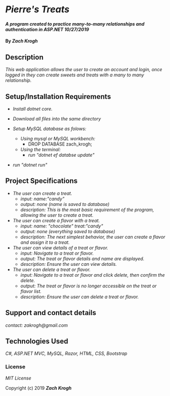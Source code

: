 # _Pierre's Treats_

#### _A program created to practice many-to-many relationships and authentication in ASP.NET 10/27/2019_

#### By _Zach Krogh_

## Description

_This web application allows the user to create an account and login, once logged in they can create sweets and treats with a many to many relationship._

## Setup/Installation Requirements
* _Install dotnet core._
* _Download all files into the same directory_
* _Setup MySQL database as folows:_
  * _Using mysql or MySQL workbench:_
    * DROP DATABASE zach_krogh;
  * _Using the terminal:_
    * _run "dotnet ef databse update"_

* _run "dotnet run"_

## Project Specifications

* _The user can create a treat._
  * _input: name:"candy"_
  * _output: none (name is saved to database)_
  * _description: This is the most basic requirement of the program, allowing the user to create a treat._
* _The user can create a flavor with a treat._
  * _input: name: "chocolate" treat:"candy"_
  * _output: none (everything saved to database)_
  * _description: The next simplest behavior, the user can create a flavor and assign it to a treat._
* _The user can view details of a treat or flavor._
  * _input: Navigate to a treat or flavor._
  * _output: The treat or flavor details and name are displayed._
  * _description: Ensure the user can view details._
* _The user can delete a treat or flavor._
  * _input: Navigate to a treat or flavor and click delete, then confirm the delete._
  * _output: The treat or flavor is no longer accessible on the treat or flavor list._
  * _description: Ensure the user can delete a treat or flavor._

## Support and contact details

_contact: zakrogh@gmail.com_

## Technologies Used

_C#, ASP.NET MVC, MySQL, Razor, HTML, CSS, Bootstrap_

### License

*MIT License*

Copyright (c) 2019 **_Zach Krogh_**
